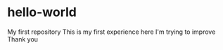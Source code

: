 # hello-world
My first repository
This is my first experience here 
I'm trying to improve 
Thank you 
